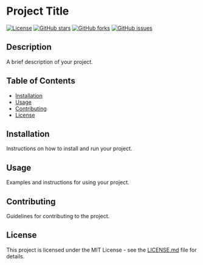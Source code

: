 # Project Title

[![License](https://img.shields.io/badge/License-MIT-blue.svg)](https://opensource.org/licenses/MIT)
[![GitHub stars](https://img.shields.io/github/stars/yourusername/yourrepository.svg)](https://github.com/yourusername/yourrepository/stargazers)
[![GitHub forks](https://img.shields.io/github/forks/yourusername/yourrepository.svg)](https://github.com/yourusername/yourrepository/network)
[![GitHub issues](https://img.shields.io/github/issues/yourusername/yourrepository.svg)](https://github.com/yourusername/yourrepository/issues)

## Description

A brief description of your project.

## Table of Contents

- [Installation](#installation)
- [Usage](#usage)
- [Contributing](#contributing)
- [License](#license)

## Installation

Instructions on how to install and run your project.

## Usage

Examples and instructions for using your project.

## Contributing

Guidelines for contributing to the project.

## License

This project is licensed under the MIT License - see the [LICENSE.md](LICENSE.md) file for details.
